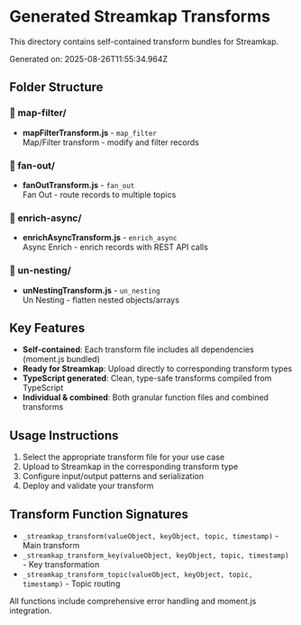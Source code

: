 # Generated Streamkap Transforms

This directory contains self-contained transform bundles for Streamkap.

Generated on: 2025-08-26T11:55:34.964Z

## Folder Structure

### 📁 map-filter/

- **mapFilterTransform.js** - `map_filter`  
  Map/Filter transform - modify and filter records

### 📁 fan-out/

- **fanOutTransform.js** - `fan_out`  
  Fan Out - route records to multiple topics

### 📁 enrich-async/

- **enrichAsyncTransform.js** - `enrich_async`  
  Async Enrich - enrich records with REST API calls

### 📁 un-nesting/

- **unNestingTransform.js** - `un_nesting`  
  Un Nesting - flatten nested objects/arrays

## Key Features

- **Self-contained**: Each transform file includes all dependencies (moment.js bundled)
- **Ready for Streamkap**: Upload directly to corresponding transform types
- **TypeScript generated**: Clean, type-safe transforms compiled from TypeScript
- **Individual & combined**: Both granular function files and combined transforms

## Usage Instructions

1. Select the appropriate transform file for your use case
2. Upload to Streamkap in the corresponding transform type
3. Configure input/output patterns and serialization
4. Deploy and validate your transform

## Transform Function Signatures

- `_streamkap_transform(valueObject, keyObject, topic, timestamp)` - Main transform
- `_streamkap_transform_key(valueObject, keyObject, topic, timestamp)` - Key transformation
- `_streamkap_transform_topic(valueObject, keyObject, topic, timestamp)` - Topic routing

All functions include comprehensive error handling and moment.js integration.
